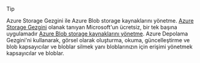> [!TIP]
> 
> Azure Storage Gezgini ile Azure Blob storage kaynaklarını yönetme. 
> [Azure Storage Gezgini](https://azure.microsoft.com/features/storage-explorer/) olanak tanıyan Microsoft'un ücretsiz, bir tek başına uygulamadır [Azure Blob storage kaynaklarını yönetme](../articles/vs-azure-tools-storage-explorer-blobs.md). Azure Depolama Gezgini'ni kullanarak, görsel olarak oluşturma, okuma, güncelleştirme ve blob kapsayıcılar ve bloblar silmek yanı bloblarınızın için erişimi yönetmek kapsayıcılar ve bloblar.


